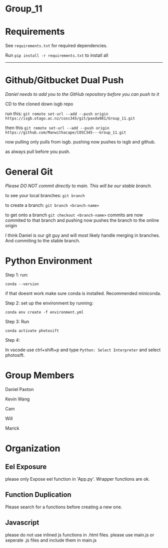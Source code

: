 Group_11
===============
# Requirements
See `requirements.txt` for required dependencies. 

Run `pip install -r requirements.txt` to install all

---
# Github/Gitbucket Dual Push
*Daniel needs to add you to the GitHub repository before you can push to it*

CD to the cloned down isgb repo

run this: `git remote set-url --add --push origin https://isgb.otago.ac.nz/cosc345/git/paxda981/Group_11.git`

then this `git remote set-url --add --push origin https://github.com/Manwithacape/COSC345---Group_11.git`

now pulling only pulls from isgb. pushing now pushes to isgb and github.

as always pull before you push. 

# General Git
*Please DO NOT commit directly to main. This will be our stable branch.*

to see your local branches:
`git branch`

to create a branch:
`git branch <branch-name>`

to get onto a branch
`git checkout <branch-name>`
commits are now commited to that branch and pushing now pushes the branch to the online origin

I think Daniel is our git guy and will most likely handle merging in branches. And commiting to the stable branch. 

# Python Environment
Step 1:
run: 
```
conda --version
```
 if that doesnt work make sure conda is installed. Recommended miniconda.

Step 2:
set up the environment by running: 
```
conda env create -f environment.yml
```

Step 3:
Run 
```
conda activate photosift
```  

Step 4:
 
In vscode use ctrl+shift+p and type `Python: Select Interpreter` and select photosift.

# Group Members
Daniel Paxton 

Kevin Wang

Cam

Will

Marick 
# Organization 
## Eel Exposure 
please only Expose eel function in 'App.py'. Wrapper functions are ok. 

## Function Duplication 
Please search for a functions before creating a new one.

## Javascript
please do not use inlined js functions in .html files. please use main.js or seperate .js files and include them in main.js




